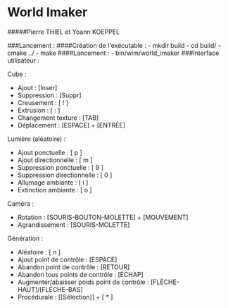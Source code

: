 World Imaker
============
#####Pierre THIEL et Yoann KOEPPEL

###Lancement :
####Création de l'exécutable :
    - mkdir build
    - cd build/
    - cmake ../
    - make 
####Lancement :
    - bin/wim/world_imaker
###Interface utilisateur :

Cube :
* Ajout : 		      		[Inser]
* Suppression :	      		[Suppr]
* Creusement :	      		[ ! ]
* Extrusion :		      		[ : ]
* Changement texture :   		[TAB]
* Déplacement : 			[ESPACE] + [ENTRÉE]


Lumière (aléatoire) :
* Ajout ponctuelle : 	         	          [ p ]
* Ajout directionnelle :      	          [ m ]
* Suppression ponctuelle :	          [ 9 ]
* Suppression directionnelle :         [ 0 ]
* Allumage ambiante :		[ i ]
* Extinction ambiante :		[ o ]

Caméra :
* Rotation :			 	[SOURIS-BOUTON-MOLETTE] + [MOUVEMENT]
* Agrandissement :		 	[SOURIS-MOLETTE]

Génération :
* Aléatoire :                    [ n ]
* Ajout point de contrôle :				[ESPACE]
* Abandon point de contrôle : [RETOUR]
* Abandon tous points de contrôle : [ÉCHAP]
* Augmenter/abaisser poids point de contrôle : [FLÈCHE-HAUT]/[FLÈCHE-BAS]
* Procédurale : [[Sélection]] + [ * ]
